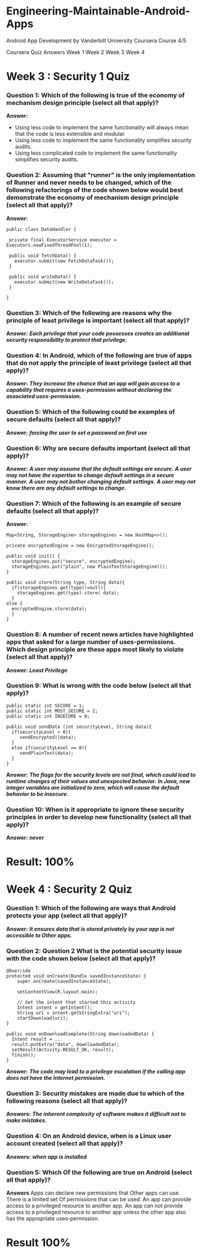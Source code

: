 # Engineering-Maintainable-Android-Apps
 Android App Development by Vanderbilt University Coursera Course 4/5

Coursera Quiz Answers
Week 1
Week 2
Week 3
Week 4

# Week 3 : Security 1 Quiz #
### Question 1: Which of the following is true of the economy of mechanism design principle (select all that apply)? ###
**Answer:**
* Using less code to implement the same functionality will always mean that the code is less extensible and modular.
* Using less code to implement the same functionality simplifies security audits.
* Using less complicated code to implement the same functionality simplifies security audits.

### Question 2: Assuming that "runner" is the only implementation of Runner and never needs to be changed, which of the following refactorings of the code shown below would best demonstrate the economy of mechanism design principle (select all that apply)? ###
**Answer:**
```
public class DataHandler {

 private final ExecutorService executor = Executors.newFixedThreadPool(1);
  
 public void fetchData() {
   executor.submit(new FetchDataTask());
 }
  
 public void writeData() {
   executor.submit(new WriteDataTask());
 }

}
```
### Question 3: Which of the following are reasons why the principle of least privilege is important (select all that apply)? ###
**Answer:**
***Each privilege that your code possesses creates an additional security responsibility to protect that
privilege.***

### Question 4: In Android, which of the following are true of apps that do not apply the principle of least privilege (select all that apply)?
**Answer:**
***They increase the chance that an app will gain access to a capability that requires a uses-permission
without declaring the associated uses-permission.***

### Question 5: Which of the following could be examples of secure defaults (select all that apply)? ###
**Answer:**
***forcing the user to set a password on first use***

### Question 6: Why are secure defaults important (select all that apply)? ###
**Answer:**
***A user may assume that the default settings are secure.***
***A user may not have the expertise to change default settings in a secure manner.***
***A user may not bother changing default settings.***
***A user may not know there are any default settings to change.***

### Question 7: Which of the following is an example of secure defaults (select all that apply)? ###
**Answer:**
```
Map<String, StorageEngine> storageEngines = new HashMap<>();

private encryptedEngine = new EncryptedStorageEngine();

public void init() {
  storageEngines.put("secure", encryptedEngine);
  storageEngines.put("plain", new PlainTextStorageEngine());
}

public void store(String type, String data){
  if(storageEngines.get(type)!=null){
    storageEngines.get(type).store( data);
  }
else {
  encryptedEngine.store(data);
  }
}
```

### Question 8: A number of recent news articles have highlighted apps that asked for a large number of uses-permissions. Which design principle are these apps most likely to violate (select all that apply)? ###
**Answer:**
***Least Privilege***

### Question 9: What is wrong with the code below (select all that apply)? ###
```
public static int SECURE = 1;
public static int MOST_SECURE = 2;
public static int INSECURE = 0;

public void sendData (int securityLevel, String data){
  if(securityLevel > 0){
     sendEncrypted)(data);
  }
  else if(securityLevel == 0){
     sendPlainText(data);
  }
}
```
**Answer:**
***The flags for the security levels are not final, which could lead to runtime changes of their values and unexpected behavior.***
***In Java, new integer variables are initialized to zero, which will cause the default behavior to be insecure.***

### Question 10: When is it appropriate to ignore these security principles in order to develop new functionality (select all that apply)? ###
**Answer:**
***never***

# Result: 100% #

# Week 4 : Security 2 Quiz #
### Question 1: Which of the following are ways that Android protects your app (select all that apply)? ###
**Answer:**
***It ensures data that is stored privately by your app is not accessible to Other apps.***

### Question 2: Question 2 What is the potential security issue with the code shown below (select all that apply)? ###
```
@Override
protected void onCreate(Bundle savedInstanceState) {
    super.onCreate(savedInstanceState);

    setContentView(R.layout.main);

    // Get the intent that started this activity
    Intent intent = getIntent();
    String uri = intent.getStringExtra("uri");
    startDownload(uri);
}

public void onDownloadComplete(String downloadedData) {
  Intent result = ...
  result.putExtra("data", downloadedData); 
  setResult(Activity.RESULT_OK, result);
  finish();
}
```
**Answer:**
***The code may lead to a privilege escalation if the calling app does not have the Internet permission.***

### Question 3: Security mistakes are made due to which of the following reasons (select all that apply)? ###
**Answers:**
***The inherent complexity of software makes it difficult not to make mistakes.***

### Question 4: On an Android device, when is a Linux user account created (select all that apply)? ###
**Answers:**
***when app is installed***

### Question 5: Which Of the following are true on Android (select all that apply)? ###
**Answers**
Apps can declare new permissions that Other apps can use.
There is a limited set Of permissions that can be used.
An app can provide access to a privileged resource to another app.
An app can not provide access to a privileged resource to another app unless the other app also has the appropriate uses-permission.

# Result 100% #
